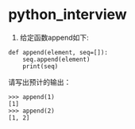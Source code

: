 # python_interview

1. 给定函数append如下:

```python3
def append(element, seq=[]):
    seq.append(element)
    print(seq)
```
请写出预计的输出：
```python3
>>> append(1)
[1]
>>> append(2)
[1, 2]
```

